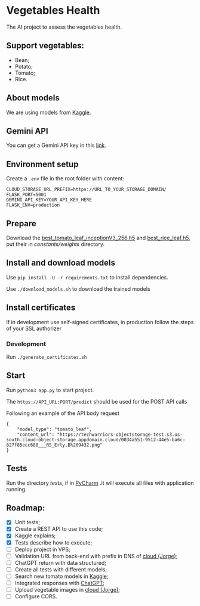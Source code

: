 # Vegetables Health
The AI project to assess the vegetables health.

## Support vegetables:
- Bean;
- Potato;
- Tomato;
- Rice.

## About models
We are using models from [Kaggle](https://www.kaggle.com).

## Gemini API
You can get a Gemini API key in this [link](https://ai.google.dev/gemini-api/docs/api-key?hl=pt-br).

## Environment setup
Create a `.env` file in the root folder with content:
```
CLOUD_STORAGE_URL_PREFIX=https://URL_TO_YOUR_STORAGE_DOMAIN/
FLASK_PORT=5001
GEMINI_API_KEY=YOUR_API_KEY_HERE
FLASK_ENV=production
```

## Prepare
Download the [best_tomato_leaf_inceptionV3_256.h5](https://techwarriors-objectstorage-test.s3.us-south.cloud-object-storage.appdomain.cloud/best_tomato_leaf_inceptionV3_256.h5) and [best_rice_leaf.h5](https://techwarriors-objectstorage-test.s3.us-south.cloud-object-storage.appdomain.cloud/best_rice_leaf.h5), put their in _constants/weights_ directory.

## Install and download models
Use `pip install -U -r requirements.txt` to install dependencies.

Use `./download_models.sh` to download the trained models

## Install certificates
If in development use self-signed certificates, in production follow the steps of your SSL authorizer

### Development
Run `./generate_certificates.sh` 

## Start
Run `python3 app.py` to start project.

The `https://API_URL:PORT/predict` should be used for the POST API calls

Following an example of the API body request

```
{
    "model_type": "tomato_leaf",
    "content_url": "https://techwarriors-objectstorage-test.s3.us-south.cloud-object-storage.appdomain.cloud/0034a551-9512-44e5-ba6c-827f85ecc688___RS_Erly.B%209432.png"
}
```

## Tests
Run the directory _tests_, if in [PyCharm](https://www.jetbrains.com/pycharm) .it will execute all files with application running.

## Roadmap:
- [X] Unit tests;
- [X] Create a REST API to use this code;
- [X] Kaggle explains;
- [X] Tests describe how to execute;
- [ ] Deploy project in VPS;
- [ ] Validation URL from back-end with prefix in DNS of [cloud (Jorge)](https://cloud.ibm.com);
- [ ] ChatGPT return with data structured;
- [ ] Create all tests with different models;
- [ ] Search new tomato models in [Kaggle](https://www.kaggle.com);
- [ ] Integrated responses with [ChatGPT](https://chat.openai.com);
- [ ] Upload vegetable images in [cloud (Jorge)](https://cloud.ibm.com);
- [ ] Configure CORS.
